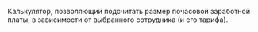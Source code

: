 Калькулятор, позволяющий подсчитать размер почасовой заработной платы, в зависимости от выбранного сотрудника (и его тарифа).
